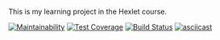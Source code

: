 This is my learning project in the Hexlet course.


[![Maintainability](https://api.codeclimate.com/v1/badges/0f781eab8bb55ec84144/maintainability)](https://codeclimate.com/github/0TH0N/project-lvl1-s340/maintainability)
[![Test Coverage](https://api.codeclimate.com/v1/badges/0f781eab8bb55ec84144/test_coverage)](https://codeclimate.com/github/0TH0N/project-lvl1-s340/test_coverage)
[![Build Status](https://travis-ci.org/0TH0N/project-lvl1-s340.svg?branch=master)](https://travis-ci.org/0TH0N/project-lvl1-s340)
[![asciicast](https://asciinema.org/a/0Q05x2pR3lJvu4n0r9JTZtdEM.png)](https://asciinema.org/a/0Q05x2pR3lJvu4n0r9JTZtdEM)
